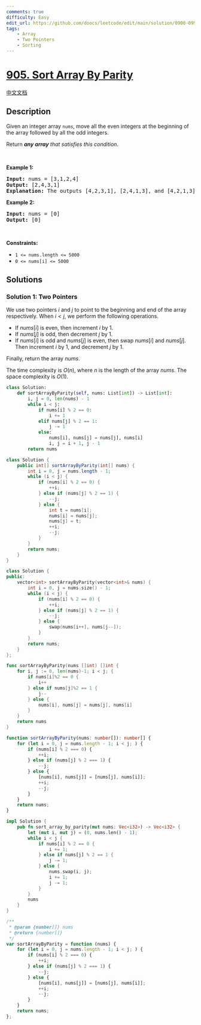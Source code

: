 ```yaml
---
comments: true
difficulty: Easy
edit_url: https://github.com/doocs/leetcode/edit/main/solution/0900-0999/0905.Sort%20Array%20By%20Parity/README_EN.md
tags:
    - Array
    - Two Pointers
    - Sorting
---
```


# [905. Sort Array By Parity](https://leetcode.com/problems/sort-array-by-parity)

[中文文档](/solution/0900-0999/0905.Sort%20Array%20By%20Parity/README.md)

## Description

<p>Given an integer array <code>nums</code>, move all the even integers at the beginning of the array followed by all the odd integers.</p>

<p>Return <em><strong>any array</strong> that satisfies this condition</em>.</p>

<p>&nbsp;</p>
<p><strong class="example">Example 1:</strong></p>

<pre>
<strong>Input:</strong> nums = [3,1,2,4]
<strong>Output:</strong> [2,4,3,1]
<strong>Explanation:</strong> The outputs [4,2,3,1], [2,4,1,3], and [4,2,1,3] would also be accepted.
</pre>

<p><strong class="example">Example 2:</strong></p>

<pre>
<strong>Input:</strong> nums = [0]
<strong>Output:</strong> [0]
</pre>

<p>&nbsp;</p>
<p><strong>Constraints:</strong></p>

<ul>
	<li><code>1 &lt;= nums.length &lt;= 5000</code></li>
	<li><code>0 &lt;= nums[i] &lt;= 5000</code></li>
</ul>

## Solutions

### Solution 1: Two Pointers

We use two pointers $i$ and $j$ to point to the beginning and end of the array respectively. When $i < j$, we perform the following operations.

-   If $nums[i]$ is even, then increment $i$ by $1$.
-   If $nums[j]$ is odd, then decrement $j$ by $1$.
-   If $nums[i]$ is odd and $nums[j]$ is even, then swap $nums[i]$ and $nums[j]$. Then increment $i$ by $1$, and decrement $j$ by $1$.

Finally, return the array $nums$.

The time complexity is $O(n)$, where $n$ is the length of the array $nums$. The space complexity is $O(1)$.

<!-- tabs:start -->

```python
class Solution:
    def sortArrayByParity(self, nums: List[int]) -> List[int]:
        i, j = 0, len(nums) - 1
        while i < j:
            if nums[i] % 2 == 0:
                i += 1
            elif nums[j] % 2 == 1:
                j -= 1
            else:
                nums[i], nums[j] = nums[j], nums[i]
                i, j = i + 1, j - 1
        return nums
```

```java
class Solution {
    public int[] sortArrayByParity(int[] nums) {
        int i = 0, j = nums.length - 1;
        while (i < j) {
            if (nums[i] % 2 == 0) {
                ++i;
            } else if (nums[j] % 2 == 1) {
                --j;
            } else {
                int t = nums[i];
                nums[i] = nums[j];
                nums[j] = t;
                ++i;
                --j;
            }
        }
        return nums;
    }
}
```

```cpp
class Solution {
public:
    vector<int> sortArrayByParity(vector<int>& nums) {
        int i = 0, j = nums.size() - 1;
        while (i < j) {
            if (nums[i] % 2 == 0) {
                ++i;
            } else if (nums[j] % 2 == 1) {
                --j;
            } else {
                swap(nums[i++], nums[j--]);
            }
        }
        return nums;
    }
};
```

```go
func sortArrayByParity(nums []int) []int {
	for i, j := 0, len(nums)-1; i < j; {
		if nums[i]%2 == 0 {
			i++
		} else if nums[j]%2 == 1 {
			j--
		} else {
			nums[i], nums[j] = nums[j], nums[i]
		}
	}
	return nums
}
```

```ts
function sortArrayByParity(nums: number[]): number[] {
    for (let i = 0, j = nums.length - 1; i < j; ) {
        if (nums[i] % 2 === 0) {
            ++i;
        } else if (nums[j] % 2 === 1) {
            --j;
        } else {
            [nums[i], nums[j]] = [nums[j], nums[i]];
            ++i;
            --j;
        }
    }
    return nums;
}
```

```rust
impl Solution {
    pub fn sort_array_by_parity(mut nums: Vec<i32>) -> Vec<i32> {
        let (mut i, mut j) = (0, nums.len() - 1);
        while i < j {
            if nums[i] % 2 == 0 {
                i += 1;
            } else if nums[j] % 2 == 1 {
                j -= 1;
            } else {
                nums.swap(i, j);
                i += 1;
                j -= 1;
            }
        }
        nums
    }
}
```

```js
/**
 * @param {number[]} nums
 * @return {number[]}
 */
var sortArrayByParity = function (nums) {
    for (let i = 0, j = nums.length - 1; i < j; ) {
        if (nums[i] % 2 === 0) {
            ++i;
        } else if (nums[j] % 2 === 1) {
            --j;
        } else {
            [nums[i], nums[j]] = [nums[j], nums[i]];
            ++i;
            --j;
        }
    }
    return nums;
};
```

<!-- tabs:end -->

<!-- end -->
